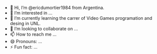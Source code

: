 - 👋 Hi, I’m @ericdumortier1984 from Argentina.
- 👀 I’m interested in ...
- 🌱 I’m currently learning the carrer of Video Games programation and desing in UNL. 
- 💞️ I’m looking to collaborate on ...
- 📫 How to reach me ...
- 😄 Pronouns: ...
- ⚡ Fun fact: ...

<!---
ericdumortier1984/ericdumortier1984 is a ✨ special ✨ repository because its `README.md` (this file) appears on your GitHub profile.
You can click the Preview link to take a look at your changes.
--->
